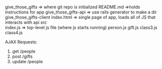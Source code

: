 give_those_gifts => where git repo is initialized
  README.md =>holds instructions for app
  give_those_gifts-api => use rails generator to make a dir
  give_those_gifts-client
      index.html => single page of app, loads all of JS that interacts with api
      src  
        index.js => top-level js file (where js starts running)
        person.js
        gift.js
        class3.js
        class4.js


AJAX Requests:
1. get /people
2. post /gifts
3. update /people

